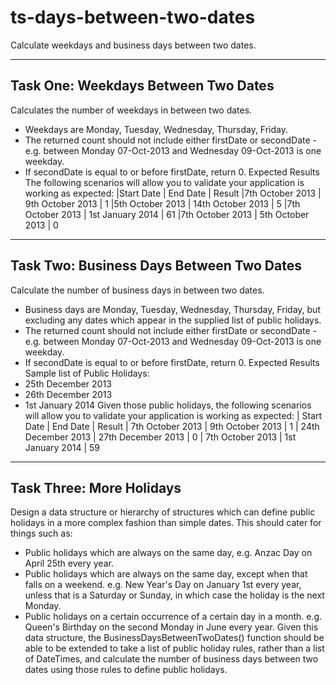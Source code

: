 # ts-days-between-two-dates
Calculate weekdays and business days between two dates.

--------------------------------------
Task One: Weekdays Between Two Dates
--------------------------------------
Calculates the number of weekdays in between two dates.
- Weekdays are Monday, Tuesday, Wednesday, Thursday, Friday.
- The returned count should not include either firstDate or secondDate -
e.g. between Monday 07-Oct-2013 and Wednesday 09-Oct-2013 is one weekday.
- If secondDate is equal to or before firstDate, return 0.
Expected Results
The following scenarios will allow you to validate your application is working as expected:
|Start Date       | End Date          | Result
|7th October 2013 | 9th October 2013  | 1
|5th October 2013 | 14th October 2013 | 5
|7th October 2013 | 1st January 2014  | 61
|7th October 2013 | 5th October 2013  | 0

-------------------------------------------
Task Two: Business Days Between Two Dates
-------------------------------------------
Calculate the number of business days in between two dates.
- Business days are Monday, Tuesday, Wednesday, Thursday, Friday, but excluding any dates
which appear in the supplied list of public holidays.
- The returned count should not include either firstDate or secondDate - e.g. between Monday
07-Oct-2013 and Wednesday 09-Oct-2013 is one weekday.
- If secondDate is equal to or before firstDate, return 0.
Expected Results
Sample list of Public Holidays:
- 25th December 2013
- 26th December 2013
- 1st January 2014
Given those public holidays, the following scenarios will allow you to validate your application is
working as expected:
| Start Date          | End Date            | Result
| 7th October 2013    | 9th October 2013    | 1
| 24th December 2013  | 27th December 2013  | 0
| 7th October 2013    | 1st January 2014    | 59

-------------------------------------------
Task Three: More Holidays
-------------------------------------------
Design a data structure or hierarchy of structures which can define public holidays in a more
complex fashion than simple dates.
This should cater for things such as:
- Public holidays which are always on the same day, e.g. Anzac Day on April 25th every year.
- Public holidays which are always on the same day, except when that falls on a weekend. e.g. New
Year's Day on January 1st every year, unless that is a Saturday or Sunday, in which case the holiday
is the next Monday.
- Public holidays on a certain occurrence of a certain day in a month. e.g. Queen's Birthday on the
second Monday in June every year.
Given this data structure, the BusinessDaysBetweenTwoDates() function should be able to be
extended to take a list of public holiday rules, rather than a list of DateTimes, and calculate the
number of business days between two dates using those rules to define public holidays.
